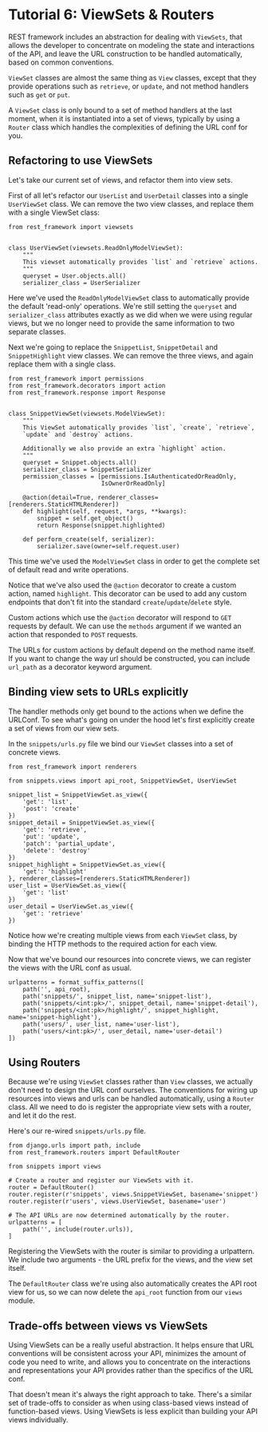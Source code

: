 # Tutorial 6: ViewSets & Routers

REST framework includes an abstraction for dealing with `ViewSets`, that allows the developer to concentrate on modeling the state and interactions of the API, and leave the URL construction to be handled automatically, based on common conventions.

`ViewSet` classes are almost the same thing as `View` classes, except that they provide operations such as `retrieve`, or `update`, and not method handlers such as `get` or `put`.

A `ViewSet` class is only bound to a set of method handlers at the last moment, when it is instantiated into a set of views, typically by using a `Router` class which handles the complexities of defining the URL conf for you.

## Refactoring to use ViewSets

Let's take our current set of views, and refactor them into view sets.

First of all let's refactor our `UserList` and `UserDetail` classes into a single `UserViewSet` class.  We can remove the two view classes, and replace them with a single ViewSet class:

    from rest_framework import viewsets


    class UserViewSet(viewsets.ReadOnlyModelViewSet):
        """
        This viewset automatically provides `list` and `retrieve` actions.
        """
        queryset = User.objects.all()
        serializer_class = UserSerializer

Here we've used the `ReadOnlyModelViewSet` class to automatically provide the default 'read-only' operations.  We're still setting the `queryset` and `serializer_class` attributes exactly as we did when we were using regular views, but we no longer need to provide the same information to two separate classes.

Next we're going to replace the `SnippetList`, `SnippetDetail` and `SnippetHighlight` view classes.  We can remove the three views, and again replace them with a single class.

    from rest_framework import permissions
    from rest_framework.decorators import action
    from rest_framework.response import Response


    class SnippetViewSet(viewsets.ModelViewSet):
        """
        This ViewSet automatically provides `list`, `create`, `retrieve`,
        `update` and `destroy` actions.

        Additionally we also provide an extra `highlight` action.
        """
        queryset = Snippet.objects.all()
        serializer_class = SnippetSerializer
        permission_classes = [permissions.IsAuthenticatedOrReadOnly,
                              IsOwnerOrReadOnly]

        @action(detail=True, renderer_classes=[renderers.StaticHTMLRenderer])
        def highlight(self, request, *args, **kwargs):
            snippet = self.get_object()
            return Response(snippet.highlighted)

        def perform_create(self, serializer):
            serializer.save(owner=self.request.user)

This time we've used the `ModelViewSet` class in order to get the complete set of default read and write operations.

Notice that we've also used the `@action` decorator to create a custom action, named `highlight`.  This decorator can be used to add any custom endpoints that don't fit into the standard `create`/`update`/`delete` style.

Custom actions which use the `@action` decorator will respond to `GET` requests by default.  We can use the `methods` argument if we wanted an action that responded to `POST` requests.

The URLs for custom actions by default depend on the method name itself. If you want to change the way url should be constructed, you can include `url_path` as a decorator keyword argument.

## Binding view sets to URLs explicitly

The handler methods only get bound to the actions when we define the URLConf.
To see what's going on under the hood let's first explicitly create a set of views from our view sets.

In the `snippets/urls.py` file we bind our `ViewSet` classes into a set of concrete views.

    from rest_framework import renderers

    from snippets.views import api_root, SnippetViewSet, UserViewSet

    snippet_list = SnippetViewSet.as_view({
        'get': 'list',
        'post': 'create'
    })
    snippet_detail = SnippetViewSet.as_view({
        'get': 'retrieve',
        'put': 'update',
        'patch': 'partial_update',
        'delete': 'destroy'
    })
    snippet_highlight = SnippetViewSet.as_view({
        'get': 'highlight'
    }, renderer_classes=[renderers.StaticHTMLRenderer])
    user_list = UserViewSet.as_view({
        'get': 'list'
    })
    user_detail = UserViewSet.as_view({
        'get': 'retrieve'
    })

Notice how we're creating multiple views from each `ViewSet` class, by binding the HTTP methods to the required action for each view.

Now that we've bound our resources into concrete views, we can register the views with the URL conf as usual.

    urlpatterns = format_suffix_patterns([
        path('', api_root),
        path('snippets/', snippet_list, name='snippet-list'),
        path('snippets/<int:pk>/', snippet_detail, name='snippet-detail'),
        path('snippets/<int:pk>/highlight/', snippet_highlight, name='snippet-highlight'),
        path('users/', user_list, name='user-list'),
        path('users/<int:pk>/', user_detail, name='user-detail')
    ])

## Using Routers

Because we're using `ViewSet` classes rather than `View` classes, we actually don't need to design the URL conf ourselves.  The conventions for wiring up resources into views and urls can be handled automatically, using a `Router` class.  All we need to do is register the appropriate view sets with a router, and let it do the rest.

Here's our re-wired `snippets/urls.py` file.

    from django.urls import path, include
    from rest_framework.routers import DefaultRouter

    from snippets import views

    # Create a router and register our ViewSets with it.
    router = DefaultRouter()
    router.register(r'snippets', views.SnippetViewSet, basename='snippet')
    router.register(r'users', views.UserViewSet, basename='user')

    # The API URLs are now determined automatically by the router.
    urlpatterns = [
        path('', include(router.urls)),
    ]

Registering the ViewSets with the router is similar to providing a urlpattern.  We include two arguments - the URL prefix for the views, and the view set itself.

The `DefaultRouter` class we're using also automatically creates the API root view for us, so we can now delete the `api_root` function from our `views` module.

## Trade-offs between views vs ViewSets

Using ViewSets can be a really useful abstraction.  It helps ensure that URL conventions will be consistent across your API, minimizes the amount of code you need to write, and allows you to concentrate on the interactions and representations your API provides rather than the specifics of the URL conf.

That doesn't mean it's always the right approach to take. There's a similar set of trade-offs to consider as when using class-based views instead of function-based views. Using ViewSets is less explicit than building your API views individually.
